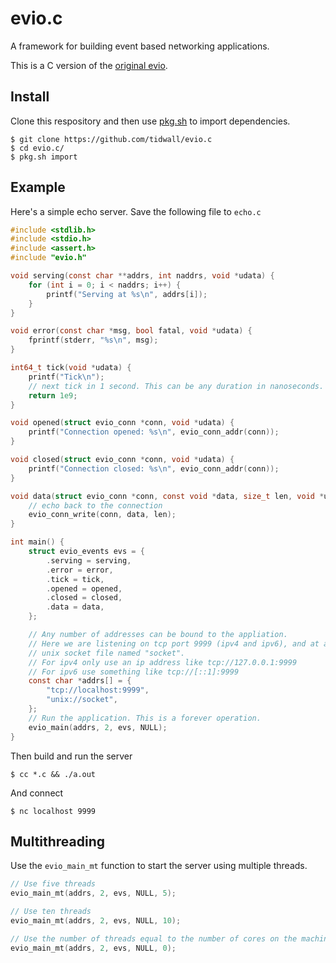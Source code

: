 # evio.c

A framework for building event based networking applications. 

This is a C version of the [original evio](https://github.com/tidwall/evio).

## Install

Clone this respository and then use [pkg.sh](https://github.com/tidwall/pkg.sh)
to import dependencies.

```
$ git clone https://github.com/tidwall/evio.c
$ cd evio.c/
$ pkg.sh import
```

## Example

Here's a simple echo server. Save the following file to `echo.c` 

```c
#include <stdlib.h>
#include <stdio.h>
#include <assert.h>
#include "evio.h"

void serving(const char **addrs, int naddrs, void *udata) {
    for (int i = 0; i < naddrs; i++) {
        printf("Serving at %s\n", addrs[i]);
    }
}

void error(const char *msg, bool fatal, void *udata) {
    fprintf(stderr, "%s\n", msg);
}

int64_t tick(void *udata) {
    printf("Tick\n");
    // next tick in 1 second. This can be any duration in nanoseconds.
    return 1e9; 
}

void opened(struct evio_conn *conn, void *udata) {
    printf("Connection opened: %s\n", evio_conn_addr(conn));
}

void closed(struct evio_conn *conn, void *udata) {
    printf("Connection closed: %s\n", evio_conn_addr(conn));
}

void data(struct evio_conn *conn, const void *data, size_t len, void *udata) {
    // echo back to the connection
    evio_conn_write(conn, data, len);
}

int main() {
    struct evio_events evs = {
        .serving = serving,
        .error = error,
        .tick = tick,
        .opened = opened,
        .closed = closed,
        .data = data,
    };

    // Any number of addresses can be bound to the appliation.
    // Here we are listening on tcp port 9999 (ipv4 and ipv6), and at a local
    // unix socket file named "socket".
    // For ipv4 only use an ip address like tcp://127.0.0.1:9999
    // For ipv6 use something like tcp://[::1]:9999
    const char *addrs[] = { 
        "tcp://localhost:9999",
        "unix://socket",
    };
    // Run the application. This is a forever operation. 
    evio_main(addrs, 2, evs, NULL);
}
```

Then build and run the server

```
$ cc *.c && ./a.out
```

And connect

```
$ nc localhost 9999
```


## Multithreading

Use the `evio_main_mt` function to start the server using multiple threads.

```c
// Use five threads
evio_main_mt(addrs, 2, evs, NULL, 5);

// Use ten threads
evio_main_mt(addrs, 2, evs, NULL, 10);

// Use the number of threads equal to the number of cores on the machine.
evio_main_mt(addrs, 2, evs, NULL, 0);
```

